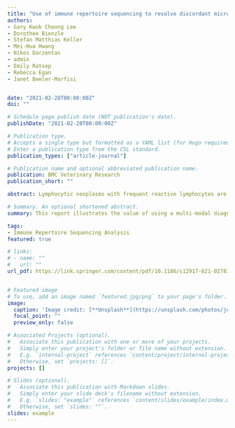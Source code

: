```yaml
---
title: "Use of immune repertoire sequencing to resolve discordant microscopic and immunochemical findings in a case of T cell-rich large B cell lymphoma in a young dog"
authors:
- Gary Kwok Cheong Lee
- Dorothee Bienzle
- Stefan Matthias Keller
- Mei-Hua Hwang
- Nikos Darzentas
- admin
- Emily Ratsep
- Rebecca Egan 
- Janet Beeler-Marfisi


date: "2021-02-28T00:00:00Z"
doi: ""

# Schedule page publish date (NOT publication's date).
publishDate: "2021-02-28T00:00:00Z"

# Publication type.
# Accepts a single type but formatted as a YAML list (for Hugo requirements).
# Enter a publication type from the CSL standard.
publication_types: ["article-journal"]

# Publication name and optional abbreviated publication name.
publication: BMC Veterinary Research
publication_short: ""

abstract: Lymphocytic neoplasms with frequent reactive lymphocytes are uncommonly reported in dogs, and can pose a diagnostic challenge. Different diagnostic modalities such as cytology, flow cytometry, histopathology, immunohistochemistry, and clonality testing, are sometimes required for a diagnosis. This report illustrates the value of using a multi-modal diagnostic approach to decipher a complex lymphocytic tumor, and introduces immune repertoire sequencing as a diagnostic adjunct. A 10-month-old Great Dane was referred for marked ascites. Cytologic analysis of abdominal fluid and hepatic aspirates revealed a mixed lymphocyte population including numerous large lymphocytes, yielding a diagnosis of lymphoma. Flow cytometrically, abdominal fluid lymphocytes were highly positive for CD4, CD5, CD18, CD45, and MHC II, consistent with T cell lymphoma. Due to a rapidly deteriorating clinical condition, the dog was euthanized. Post mortem histologic evaluation showed effacement of the liver by aggregates of B cells surrounded by T cells, suggestive of hepatic T cell-rich large B cell lymphoma. Immune repertoire sequencing confirmed the presence of clonal B cells in the liver but not the abdominal fluid, whereas reactive T cells with shared, polyclonal immune repertoires were found in both locations. T cell-rich large B cell lymphoma is a rare neoplasm in dogs that may be challenging to diagnose and classify due to mixed lymphocyte populations. In this case, the results of histopathology, immunohistochemistry and immune repertoire sequencing were most consistent with a hepatic B cell neoplasm and reactive T cells exfoliating into the abdominal fluid. Immune repertoire sequencing was helpful in delineating neoplastic from reactive lymphocytes and characterizing repertoire overlap in both compartments. The potential pitfalls of equating atypical cytomorphology and monotypic marker expression in neoplasia are highlighted.

# Summary. An optional shortened abstract.
summary: This report illustrates the value of using a multi-modal diagnostic approach to decipher a complex lymphocytic tumor, and introduces immune repertoire sequencing as a diagnostic adjunct. 

tags:
- Immune Repertoire Sequencing Analysis
featured: true

# links:
# - name: ""
#   url: ""
url_pdf: https://link.springer.com/content/pdf/10.1186/s12917-021-02783-3.pdf


# Featured image
# To use, add an image named `featured.jpg/png` to your page's folder. 
image:
  caption: 'Image credit: [**Unsplash**](https://unsplash.com/photos/jdD8gXaTZsc)'
  focal_point: ""
  preview_only: false

# Associated Projects (optional).
#   Associate this publication with one or more of your projects.
#   Simply enter your project's folder or file name without extension.
#   E.g. `internal-project` references `content/project/internal-project/index.md`.
#   Otherwise, set `projects: []`.
projects: []

# Slides (optional).
#   Associate this publication with Markdown slides.
#   Simply enter your slide deck's filename without extension.
#   E.g. `slides: "example"` references `content/slides/example/index.md`.
#   Otherwise, set `slides: ""`.
slides: example
---
```



